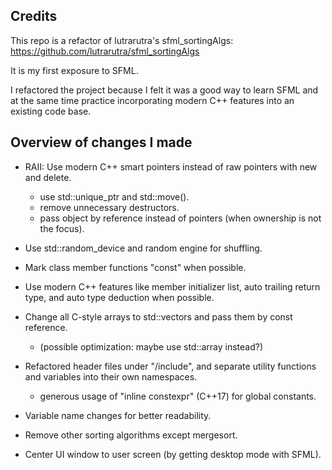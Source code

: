 ## Credits

This repo is a refactor of lutrarutra's sfml\_sortingAlgs:
https://github.com/lutrarutra/sfml_sortingAlgs

It is my first exposure to SFML.

I refactored the project because I felt it was a good way to learn
SFML and at the same time practice incorporating modern C++ features
into an existing code base.

## Overview of changes I made

- RAII: Use modern C++ smart pointers instead of raw pointers with new and
  delete.
  - use std::unique\_ptr and std::move().
  - remove unnecessary destructors.
  - pass object by reference instead of pointers (when ownership is
    not the focus).

- Use std::random_device and random engine for shuffling.

- Mark class member functions "const" when possible.

- Use modern C++ features like member initializer list, auto trailing
  return type, and auto type deduction when possible.

- Change all C-style arrays to std::vectors and pass them by const reference.
  - (possible optimization: maybe use std::array instead?)

- Refactored header files under "/include", and separate utility
  functions and variables into their own namespaces.
  - generous usage of "inline constexpr" (C++17) for global constants.

- Variable name changes for better readability.

- Remove other sorting algorithms except mergesort.

- Center UI window to user screen (by getting desktop mode with SFML).

